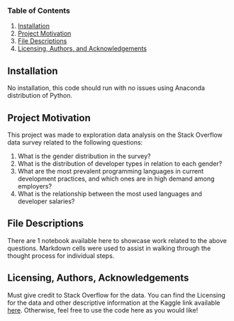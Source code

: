 
### Table of Contents

1. [Installation](#installation)
2. [Project Motivation](#motivation)
3. [File Descriptions](#files)
5. [Licensing, Authors, and Acknowledgements](#licensing)

## Installation <a name="installation"></a>

No installation, this code should run with no issues using Anaconda distribution of Python.

## Project Motivation<a name="motivation"></a>

This project was made to exploration data analysis on the Stack Overflow data survey related to the following questions:

1. What is the gender distribution in the survey?
2. What is the distribution of developer types in relation to each gender?
3. What are the most prevalent programming languages in current development practices, and which ones are in high demand among employers?
4. What is the relationship between the most used languages and developer salaries?

## File Descriptions <a name="files"></a>

There are 1 notebook available here to showcase work related to the above questions.  Markdown cells were used to assist in walking through the thought process for individual steps.  

## Licensing, Authors, Acknowledgements<a name="licensing"></a>

Must give credit to Stack Overflow for the data.  You can find the Licensing for the data and other descriptive information at the Kaggle link available [here](https://www.kaggle.com/stackoverflow/so-survey-2017/data).  Otherwise, feel free to use the code here as you would like! 
